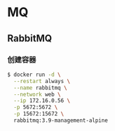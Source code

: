 # MQ

## RabbitMQ

### 创建容器
```sh
$ docker run -d \
  --restart always \
  --name rabbitmq \
  --network web \
  --ip 172.16.0.56 \
  -p 5672:5672 \
  -p 15672:15672 \
  rabbitmq:3.9-management-alpine
```